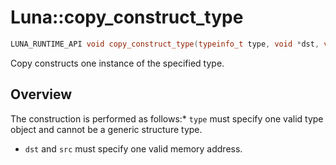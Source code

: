 # Luna::copy_construct_type

```c++
LUNA_RUNTIME_API void copy_construct_type(typeinfo_t type, void *dst, void *src)
```

Copy constructs one instance of the specified type. 

## Overview
The construction is performed as follows:* `type` must specify one valid type object and cannot be a generic structure type.

* `dst` and `src` must specify one valid memory address. 

